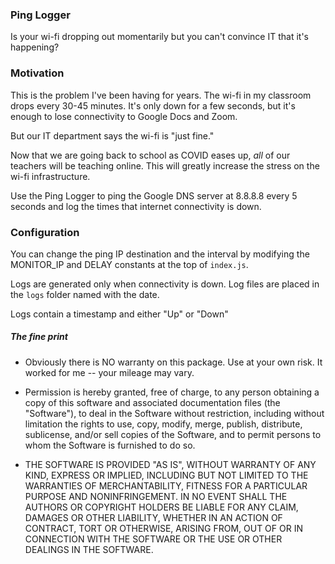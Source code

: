 ### Ping Logger

Is your wi-fi dropping out momentarily but you can't convince IT that it's happening?

### Motivation

This is the problem I've been having for years.  The wi-fi in my classroom drops every 30-45 minutes.  It's only down for a 
few seconds, but it's enough to lose connectivity to Google Docs and Zoom.

But our IT department says the wi-fi is "just fine."

Now that we are going back to school as COVID eases up, *all* of our teachers will be teaching online. This will greatly increase the stress on the wi-fi infrastructure.

Use the Ping Logger to ping the Google DNS server at 8.8.8.8 every 5 seconds and log the times that internet connectivity is down.

### Configuration

You can change the ping IP destination and the interval by modifying the MONITOR_IP and DELAY constants at the top of `index.js`.

Logs are generated only when connectivity is down.  Log files are placed in the `logs` folder named with the date.  

Logs contain a timestamp and either "Up" or "Down"

##### The fine print

* Obviously there is NO warranty on this package. Use at your own risk. It worked for me -- your mileage may vary.

* Permission is hereby granted, free of charge, to any person obtaining a copy of this software and associated documentation files (the "Software"), to deal in the Software without restriction, including without limitation the rights to use, copy, modify, merge, publish, distribute, sublicense, and/or sell copies of the Software, and to permit persons to whom the Software is furnished to do so.

* THE SOFTWARE IS PROVIDED "AS IS", WITHOUT WARRANTY OF ANY KIND, EXPRESS OR IMPLIED, INCLUDING BUT NOT LIMITED TO THE WARRANTIES OF MERCHANTABILITY, FITNESS FOR A PARTICULAR PURPOSE AND NONINFRINGEMENT. IN NO EVENT SHALL THE AUTHORS OR COPYRIGHT HOLDERS BE LIABLE FOR ANY CLAIM, DAMAGES OR OTHER LIABILITY, WHETHER IN AN ACTION OF CONTRACT, TORT OR OTHERWISE, ARISING FROM, OUT OF OR IN CONNECTION WITH THE SOFTWARE OR THE USE OR OTHER DEALINGS IN THE SOFTWARE.


